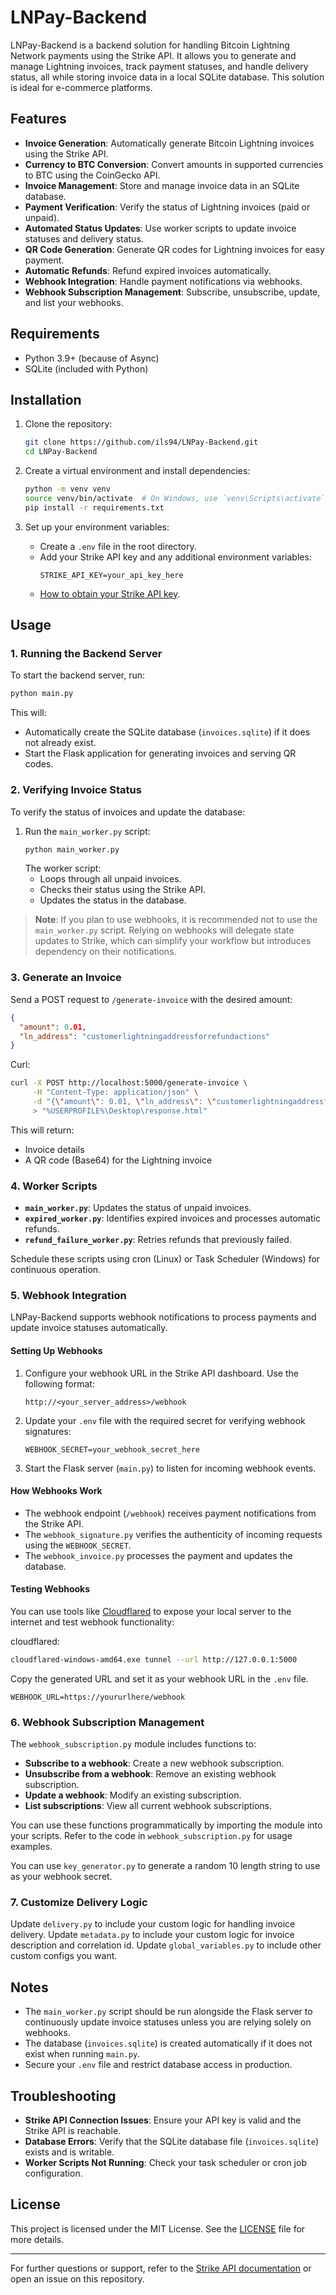 # LNPay-Backend

LNPay-Backend is a backend solution for handling Bitcoin Lightning Network payments using the Strike API. It allows you to generate and manage Lightning invoices, track payment statuses, and handle delivery status, all while storing invoice data in a local SQLite database. This solution is ideal for e-commerce platforms.

## Features

- **Invoice Generation**: Automatically generate Bitcoin Lightning invoices using the Strike API.
- **Currency to BTC Conversion**: Convert amounts in supported currencies to BTC using the CoinGecko API.
- **Invoice Management**: Store and manage invoice data in an SQLite database.
- **Payment Verification**: Verify the status of Lightning invoices (paid or unpaid).
- **Automated Status Updates**: Use worker scripts to update invoice statuses and delivery status.
- **QR Code Generation**: Generate QR codes for Lightning invoices for easy payment.
- **Automatic Refunds**: Refund expired invoices automatically.
- **Webhook Integration**: Handle payment notifications via webhooks.
- **Webhook Subscription Management**: Subscribe, unsubscribe, update, and list your webhooks.

## Requirements

- Python 3.9+ (because of Async)
- SQLite (included with Python)

## Installation

1. Clone the repository:
   ```bash
   git clone https://github.com/ils94/LNPay-Backend.git
   cd LNPay-Backend
   ```

2. Create a virtual environment and install dependencies:
   ```bash
   python -m venv venv
   source venv/bin/activate  # On Windows, use `venv\Scripts\activate`
   pip install -r requirements.txt
   ```

3. Set up your environment variables:
   - Create a `.env` file in the root directory.
   - Add your Strike API key and any additional environment variables:
     ```env
     STRIKE_API_KEY=your_api_key_here
     ```
   - [How to obtain your Strike API key](https://docs.strike.me/).

## Usage

### 1. Running the Backend Server
To start the backend server, run:
```bash
python main.py
```
This will:
- Automatically create the SQLite database (`invoices.sqlite`) if it does not already exist.
- Start the Flask application for generating invoices and serving QR codes.

### 2. Verifying Invoice Status
To verify the status of invoices and update the database:
1. Run the `main_worker.py` script:
   ```bash
   python main_worker.py
   ```
   The worker script:
   - Loops through all unpaid invoices.
   - Checks their status using the Strike API.
   - Updates the status in the database.

> **Note**: If you plan to use webhooks, it is recommended not to use the `main_worker.py` script. Relying on webhooks will delegate state updates to Strike, which can simplify your workflow but introduces dependency on their notifications.

### 3. Generate an Invoice
Send a POST request to `/generate-invoice` with the desired amount:
```json
{
  "amount": 0.01,
  "ln_address": "customerlightningaddressforrefundactions"
}
```
Curl:
```bash
curl -X POST http://localhost:5000/generate-invoice \
     -H "Content-Type: application/json" \
     -d "{\"amount\": 0.01, \"ln_address\": \"customerlightningaddressforrefundactions\"}" \
     > "%USERPROFILE%\Desktop\response.html"
```
This will return:
- Invoice details
- A QR code (Base64) for the Lightning invoice

### 4. Worker Scripts

- **`main_worker.py`**: Updates the status of unpaid invoices.
- **`expired_worker.py`**: Identifies expired invoices and processes automatic refunds.
- **`refund_failure_worker.py`**: Retries refunds that previously failed.

Schedule these scripts using cron (Linux) or Task Scheduler (Windows) for continuous operation.

### 5. Webhook Integration
LNPay-Backend supports webhook notifications to process payments and update invoice statuses automatically.

#### Setting Up Webhooks
1. Configure your webhook URL in the Strike API dashboard. Use the following format:
   ```
   http://<your_server_address>/webhook
   ```

2. Update your `.env` file with the required secret for verifying webhook signatures:
   ```env
   WEBHOOK_SECRET=your_webhook_secret_here
   ```

3. Start the Flask server (`main.py`) to listen for incoming webhook events.

#### How Webhooks Work
- The webhook endpoint (`/webhook`) receives payment notifications from the Strike API.
- The `webhook_signature.py` verifies the authenticity of incoming requests using the `WEBHOOK_SECRET`.
- The `webhook_invoice.py` processes the payment and updates the database.

#### Testing Webhooks
You can use tools like [Cloudflared](https://developers.cloudflare.com/cloudflare-one/connections/connect-networks/downloads/) to expose your local server to the internet and test webhook functionality:

cloudflared:

```bash
cloudflared-windows-amd64.exe tunnel --url http://127.0.0.1:5000
```

Copy the generated URL and set it as your webhook URL in the `.env` file.

```env
WEBHOOK_URL=https://yoururlhere/webhook
```

### 6. Webhook Subscription Management
The `webhook_subscription.py` module includes functions to:

- **Subscribe to a webhook**: Create a new webhook subscription.
- **Unsubscribe from a webhook**: Remove an existing webhook subscription.
- **Update a webhook**: Modify an existing subscription.
- **List subscriptions**: View all current webhook subscriptions.

You can use these functions programmatically by importing the module into your scripts. Refer to the code in `webhook_subscription.py` for usage examples.

You can use `key_generator.py` to generate a random 10 length string to use as your webhook secret.

### 7. Customize Delivery Logic
Update `delivery.py` to include your custom logic for handling invoice delivery.
Update `metadata.py` to include your custom logic for invoice description and correlation id.
Update `global_variables.py` to include other custom configs you want.

## Notes

- The `main_worker.py` script should be run alongside the Flask server to continuously update invoice statuses unless you are relying solely on webhooks.
- The database (`invoices.sqlite`) is created automatically if it does not exist when running `main.py`.
- Secure your `.env` file and restrict database access in production.

## Troubleshooting

- **Strike API Connection Issues**: Ensure your API key is valid and the Strike API is reachable.
- **Database Errors**: Verify that the SQLite database file (`invoices.sqlite`) exists and is writable.
- **Worker Scripts Not Running**: Check your task scheduler or cron job configuration.

## License
This project is licensed under the MIT License. See the [LICENSE](LICENSE) file for more details.

---

For further questions or support, refer to the [Strike API documentation](https://docs.strike.me/) or open an issue on this repository.

